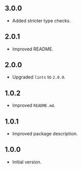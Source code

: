 ## 3.0.0

- Added stricter type checks.

## 2.0.1

- Improved README.

## 2.0.0

- Upgraded `lints` to `2.0.0`.

## 1.0.2

- Improved `README.md`.

## 1.0.1

- Improved package description.

## 1.0.0

- Initial version.
